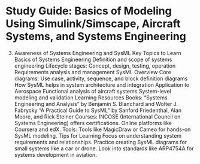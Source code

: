 # Study Guide: Basics of Modeling Using Simulink/Simscape, Aircraft Systems, and Systems Engineering


3. Awareness of Systems Engineering and SysML
Key Topics to Learn
Basics of Systems Engineering
Definition and scope of systems engineering
Lifecycle stages: Concept, design, testing, operation
Requirements analysis and management
SysML Overview
Core diagrams: Use case, activity, sequence, and block definition diagrams
How SysML helps in system architecture and integration
Application to Aerospace
Functional analysis of aircraft systems
System-level modeling and validation
Learning Resources
Books:
“Systems Engineering and Analysis” by Benjamin S. Blanchard and Wolter J. Fabrycky
“A Practical Guide to SysML” by Sanford Friedenthal, Alan Moore, and Rick Steiner
Courses:
INCOSE (International Council on Systems Engineering) offers certifications.
Online platforms like Coursera and edX.
Tools:
Tools like MagicDraw or Cameo for hands-on SysML modeling.
Tips for Learning
Focus on understanding system requirements and relationships.
Practice creating SysML diagrams for small systems like a car or drone.
Look into standards like ARP4754A for systems development in aviation.
